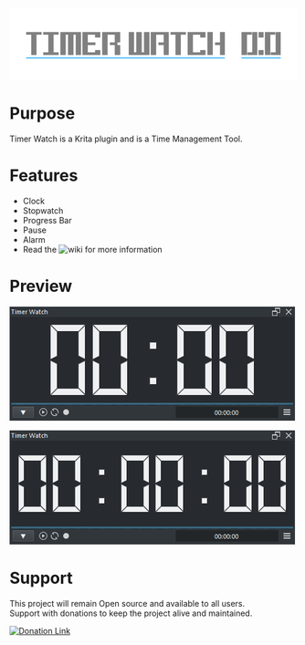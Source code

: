 ![Picture](https://raw.githubusercontent.com/EyeOdin/timer_watch/master/timer_watch/LOGO/timer_watch_logo_S.png)

# Purpose

Timer Watch is a Krita plugin and is a Time Management Tool.

# Features

* Clock
* Stopwatch
* Progress Bar
* Pause
* Alarm
* Read the ![wiki](https://github.com/EyeOdin/timer_watch/wiki) for more information

# Preview

![Picture](https://raw.githubusercontent.com/EyeOdin/timer_watch/master/timer_watch/PREVIEWS/tw_clock.png)

![Picture](https://raw.githubusercontent.com/EyeOdin/timer_watch/master/timer_watch/PREVIEWS/tw_stopwatch.png)

# Support

This project will remain Open source and available to all users.\
Support with donations to keep the project alive and maintained.

<a href="https://www.paypal.com/donate/?hosted_button_id=9FARNUYBC9R3J">
  <img src="https://pics.paypal.com/00/s/NjA2OWU0ZmEtNjQ4MC00MWZhLTk5YzctM2VhZDA1MzgyMDQ0/file.PNG" width="200" alt="Donation Link">
</a>
